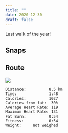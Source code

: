 ```yaml
---
title: ""
date: 2020-12-30
draft: false
---
```


Last walk of the year!

## Snaps


## Route

![](/20201231.jpg)  

```
Distance:          8.5 km
Time:              1:48
Calories:          1027
Calories from fat:  30%
Average Heart Rate: 119
Maximum Heart Rate: 131
Fat Burn:          0:54
Fitness:           0:54
Weight:     not weighed
```
